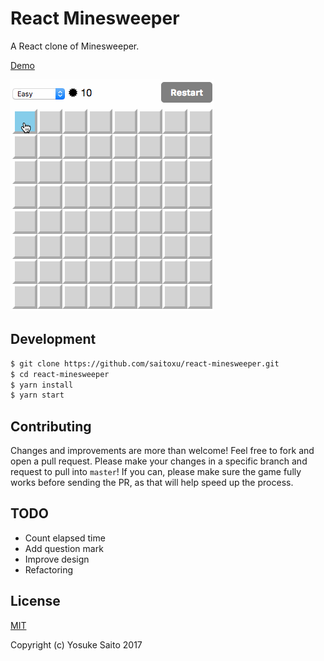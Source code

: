 # React Minesweeper

A React clone of Minesweeper.

[Demo](https://saitoxu.io/playground/react-minesweeper)

![Screenshot](screenshot.gif)

## Development

```sh
$ git clone https://github.com/saitoxu/react-minesweeper.git
$ cd react-minesweeper
$ yarn install
$ yarn start
```

## Contributing

Changes and improvements are more than welcome! Feel free to fork and open a pull request. Please make your changes in a specific branch and request to pull into `master`! If you can, please make sure the game fully works before sending the PR, as that will help speed up the process.

## TODO

- Count elapsed time
- Add question mark
- Improve design
- Refactoring

## License

[MIT](http://opensource.org/licenses/MIT)

Copyright (c) Yosuke Saito 2017
